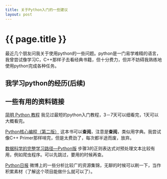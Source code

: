 ```yaml
---
title: 关于Python入门的一些建议
layout: post
---
```

# {{ page.title }}
最近几个朋友问我关于使用python的一些问题。python是一门易学难精的语言，我曾尝试像学习C，C++那样子去看经典书籍，但十分费力，但并不妨碍我熟练地使用python完成各种任务。

## 我学习python的经历(后续)

## 一些有用的资料链接


[简明 Python 教程](http://woodpecker.org.cn/abyteofpython_cn/chinese/) 
我见过最短的python入门教程，3－7天可以细看完，1天可以大概看完。

[Python核心编程（第二版）](http://book.douban.com/subject/3112503/) 这本书可以**查阅**，注意是**查阅**，类似用字典。我尝试像C++ Primer那样啃完，但是太费劲了，每次都半途而废，放弃。

[数据科学的完整学习路径—Python版](http://python.jobbole.com/80981/) 
步骤3的正则表达式对预处理文本比较有用，例如爬虫程序。可以先跳过，要用的时候再查。

[Python日报](http://py.memect.com/) 微博上的一些分析比较广的资源集锦，无聊的时候可以刷一下，当作积累素材（了解这个项目能做什么就可以了）。

